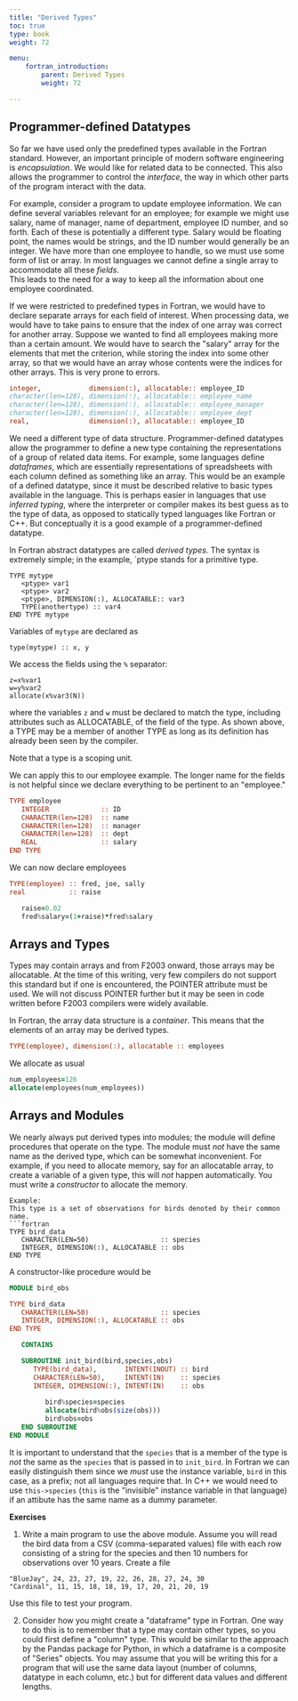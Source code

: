 ```yaml
---
title: "Derived Types"
toc: true
type: book
weight: 72

menu:
    fortran_introduction:
        parent: Derived Types
        weight: 72

---
```

## Programmer-defined Datatypes

So far we have used only the predefined types available in the Fortran standard.  However, an important principle of modern software engineering is _encapsulation_.  We would like for related data to be connected.  This also allows the programmer to control the _interface_, the way in which other parts of the program interact with the data.

For example, consider a program to update employee information.  We can define several variables relevant for an employee; for example we might use salary, name of manager, name of department, employee ID number, and so forth.  Each of these is potentially a different type.  Salary would be floating point, the names would be strings, and the ID number would generally be an integer.  We have more than one employee to handle, so we must use some form of list or array.  In most languages we cannot define a single array to accommodate all these _fields_.  
This leads to the need for a way to keep all the information about one employee coordinated.

If we were restricted to predefined types in Fortran, we would have to declare separate arrays for each field of interest.  When processing data, we would have to take pains to ensure that the index of one array was correct for another array.  Suppose we wanted to find all employees making more than a certain amount.  We would have to search the "salary" array for the elements that met the criterion, while storing the index into some other array, so that we would have an array whose contents were the indices for other arrays.  This is very prone to errors. 
```fortran
integer,            dimension(:), allocatable:: employee_ID
character(len=128), dimension(:), allocatable:: employee_name
character(len=128), dimension(:), allocatable:: employee_manager
character(len=128), dimension(:), allocatable:: employee_dept
real,               dimension(:), allocatable:: employee_ID
```
We need a different type of data structure.  Programmer-defined datatypes allow the programmer to define a new type containing the representations of a group of related data items.
For example, some languages define _dataframes_, which are essentially representations of spreadsheets with each column defined as something like an array. This would be an example of a defined datatype, since it must be described relative to basic types available in the language.  This is perhaps easier in languages that use _inferred typing_, where the interpreter or compiler makes its best guess as to the type of data, as opposed to statically typed languages like Fortran or C++.  But conceptually it is a good example of a programmer-defined datatype.

In Fortran abstract datatypes are called _derived types_.  The syntax is extremely  simple; in the example, `ptype stands for a primitive type.
```
TYPE mytype
   <ptype> var1
   <ptype> var2
   <ptype>, DIMENSION(:), ALLOCATABLE:: var3
   TYPE(anothertype) :: var4
END TYPE mytype
```
Variables of `mytype` are declared as
```
type(mytype) :: x, y
```
We access the fields using the `%` separator:
```
z=x%var1
w=y%var2
allocate(x%var3(N))
```
where the variables `z` and `w` must be declared to match the type, including attributes such as ALLOCATABLE, of the field of the type.  As shown above, a TYPE may be a member of another TYPE as long as its definition has already been seen by the compiler.

Note that a type is a scoping unit.

We can apply this to our employee example.  The longer name for the fields is not helpful since we declare everything to be pertinent to an "employee."
```fortran
TYPE employee
   INTEGER             :: ID
   CHARACTER(len=128)  :: name
   CHARACTER(len=128)  :: manager
   CHARACTER(len=128)  :: dept
   REAL                :: salary
END TYPE
```
We can now declare employees
```fortran
TYPE(employee) :: fred, joe, sally
real           :: raise

   raise=0.02
   fred%salary=(1+raise)*fred%salary
```

## Arrays and Types

Types may contain arrays and from F2003 onward, those arrays may be allocatable. At the time of this writing, very few compilers do not support this standard but if one is encountered, the POINTER attribute must be used.  We will not discuss POINTER further but it may be seen in code written before F2003 compilers were widely available.

In Fortran, the array data structure is a _container_.  This means that the elements of an array may be derived types.  
```fortran
TYPE(employee), dimension(:), allocatable :: employees
```
We allocate as usual
```fortran
num_employees=126
allocate(employees(num_employees))
```

## Arrays and Modules

We nearly  always  put derived  types  into modules; the module will  define procedures that operate on the type. The module must _not_ have the same name as the derived  type, which can be somewhat inconvenient. 
For example, if you need to allocate memory, say for an allocatable array, to create a variable of a given type, this will _not_ happen automatically. You must write a _constructor_ to allocate the memory.
```
Example:
This type is a set of observations for birds denoted by their common name.
```fortran
TYPE bird_data
   CHARACTER(LEN=50)                  :: species
   INTEGER, DIMENSION(:), ALLOCATABLE :: obs
END TYPE 
```
A constructor-like procedure would be
```fortran
MODULE bird_obs

TYPE bird_data
   CHARACTER(LEN=50)                  :: species
   INTEGER, DIMENSION(:), ALLOCATABLE :: obs
END TYPE 

   CONTAINS

   SUBROUTINE init_bird(bird,species,obs)
      TYPE(bird_data),       INTENT(INOUT) :: bird
      CHARACTER(LEN=50),     INTENT(IN)    :: species
      INTEGER, DIMENSION(:), INTENT(IN)    :: obs
      
         bird%species=species
         allocate(bird%obs(size(obs)))
         bird%obs=obs
   END SUBROUTINE
END MODULE
```
It is important to understand that the `species` that is a member of the type is _not_ the same as the `species` that is passed in to `init_bird`.  In Fortran we can easily distinguish them since we _must_ use the instance variable, `bird` in this case, as a prefix; not all languages require that.  In C++ we would need to use `this->species` (`this` is the "invisible" instance variable in that language) if an attibute has the same name as a dummy parameter.

**Exercises**

1. Write a main program to use the above module.  Assume you will read the bird data from a CSV (comma-separated values) file with each row consisting of a string for the species and then 10 numbers for observations over 10 years.  Create a file 
```
"BlueJay", 24, 23, 27, 19, 22, 26, 28, 27, 24, 30
"Cardinal", 11, 15, 18, 18, 19, 17, 20, 21, 20, 19
```
Use this file to test your program.

2. Consider how you might create a "dataframe" type in Fortran.  One way to do this is to remember that a type may contain other types, so you could first define a "column" type.  This would be similar to the approach by the Pandas package for Python, in which a dataframe is a composite of "Series" objects.  You may assume that you will be writing this for a program that will use the same data layout (number of columns, datatype in each column, etc.) but for different data values and different lengths.


